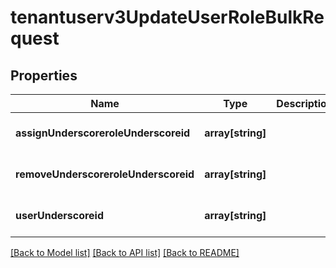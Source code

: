 # tenantuserv3UpdateUserRoleBulkRequest

## Properties
Name | Type | Description | Notes
------------ | ------------- | ------------- | -------------
**assignUnderscoreroleUnderscoreid** | **array[string]** |  | [optional] [default to null]
**removeUnderscoreroleUnderscoreid** | **array[string]** |  | [optional] [default to null]
**userUnderscoreid** | **array[string]** |  | [optional] [default to null]

[[Back to Model list]](../README.md#documentation-for-models) [[Back to API list]](../README.md#documentation-for-api-endpoints) [[Back to README]](../README.md)


